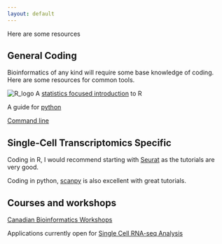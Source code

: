 ```yaml
---
layout: default
---
```


Here are some resources


## General Coding 
Bioinformatics of any kind will require some base knowledge of coding. Here are some resources for common tools. 

![R_logo](https://commons.wikimedia.org/wiki/File:R_logo.svg)
A [statistics focused introduction](https://stat545.com/) to R

A guide for [python](https://pythonforbiologists.com/)

[Command line](http://korflab.ucdavis.edu/bootcamp.html)

## Single-Cell Transcriptomics Specific
Coding in R, I would recommend starting with [Seurat](https://satijalab.org/seurat/articles/get_started_v5_new) as the tutorials are very good. 

Coding in python, [scanpy](https://scanpy.readthedocs.io/en/stable/index.html) is also excellent with great tutorials. 

## Courses and workshops
[Canadian Bioinformatics Workshops](https://bioinformatics.ca/workshops/current-workshops/)

Applications currently open for [Single Cell RNA-seq Analysis](https://bioinformatics.ca/workshops-all/2024-single-cell-rna-seq-analysis/)
